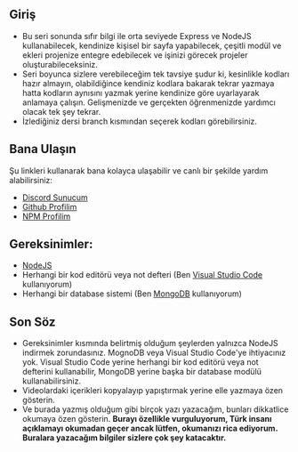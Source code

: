 ## Giriş

-   Bu seri sonunda sıfır bilgi ile orta seviyede Express ve NodeJS kullanabilecek, kendinize kişisel bir sayfa yapabilecek, çeşitli modül ve ekleri projenize entegre edebilecek ve işinizi görecek projeler oluşturabileceksiniz.
-   Seri boyunca sizlere verebileceğim tek tavsiye şudur ki, kesinlikle kodları hazır almayın, olabildiğince kendiniz kodlara bakarak tekrar yazmaya hatta kodların aynısını yazmak yerine kendinize göre uyarlayarak anlamaya çalışın. Gelişmenizde ve gerçekten öğrenmenizde yardımcı olacak tek şey tekrar.
-   İzlediğiniz dersi branch kısmından seçerek kodları görebilirsiniz.

## Bana Ulaşın

Şu linkleri kullanarak bana kolayca ulaşabilir ve canlı bir şekilde yardım alabilirsiniz:

-   [Discord Sunucum](https://338.rocks/discord)
-   [Github Profilim](https://338.rocks/github)
-   [NPM Profilim](https://338.rocks/npm)

## Gereksinimler:

-   [NodeJS](https://nodejs.org/en/download/)
-   Herhangi bir kod editörü veya not defteri (Ben [Visual Studio Code](https://code.visualstudio.com) kullanıyorum)
-   Herhangi bir database sistemi (Ben [MongoDB](https://www.mongodb.com) kullanıyorum)

## Son Söz

-   Gereksinimler kısmında belirtmiş olduğum şeylerden yalnızca NodeJS indirmek zorundasınız. MognoDB veya Visual Studio Code'ye ihtiyacınız yok. Visual Studio Code yerine herhangi bir kod editörü veya not defterini kullanabilir, MongoDB yerine başka bir database modülü kullanabilirsiniz.
-   Videolardaki içerikleri kopyalayıp yapıştırmak yerine elle yazmaya özen gösterin.
-   Ve burada yazmış olduğum gibi birçok yazı yazacağım, bunları dikkatlice okumaya özen gösterin. **Burayı özellikle vurguluyorum, Türk insanı açıklamayı okumadan geçer ancak lütfen, okumanızı rica ediyorum. Buralara yazacağım bilgiler sizlere çok şey katacaktır.**
